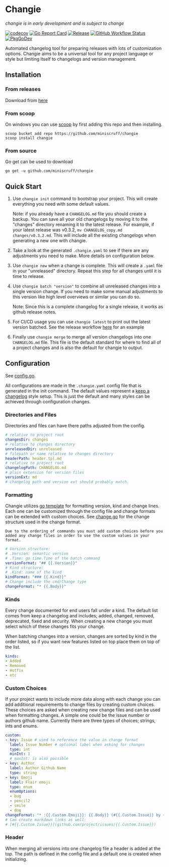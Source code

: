 # Changie

_changie is in early development and is subject to change_

[![codecov](https://codecov.io/gh/miniscruff/changie/branch/main/graph/badge.svg?token=7HT2E32FMB)](https://codecov.io/gh/miniscruff/changie)
[![Go Report Card](https://goreportcard.com/badge/github.com/miniscruff/changie)](https://goreportcard.com/report/github.com/miniscruff/changie)
[![Release](https://img.shields.io/github/v/release/miniscruff/changie?sort=semver)](https://github.com/miniscruff/changie/releases)
[![GitHub Workflow Status](https://img.shields.io/github/workflow/status/miniscruff/changie/test)](https://github.com/miniscruff/changie/actions?query=workflow%3Atest)
[![PkgGoDev](https://pkg.go.dev/badge/github.com/miniscruff/changie)](https://pkg.go.dev/github.com/miniscruff/changie)

Automated changelog tool for preparing releases with lots of customization options.
Changie aims to be a universal tool for any project language or style but limiting itself to changelogs and version management.

## Installation

### From releases
Download from [here](https://github.com/miniscruff/changie/releases)

### From scoop
On windows you can use [scoop](https://scoop.sh/) by first adding this repo and then installing.
```
scoop bucket add repo https://github.com/miniscruff/changie
scoop install changie
```

### From source
Go get can be used to download

```go get -u github.com/miniscruff/changie```

## Quick Start

1. Use `changie init` command to bootstrap your project.
This will create everything you need with some default values.

    Note: if you already have a `CHANGELOG.md` file you should create a backup.
    You can save all your old changelogs by moving it to the "changes" directory renaming it to the latest release.
    For example, if your latest release was v0.3.2, `mv CHANGELOG_copy.md changes/v0.3.2.md`.
    This will include all the existing changelogs when generating a new one with changie.

1. Take a look at the generated `.changie.yaml` to see if there are any adjustments you need to make.
More details on configuration below.

1. Use `changie new` when a change is complete.
This will create a `.yaml` file in your "unreleased" directory.
Repeat this step for all changes until it is time to release.

1. Use `changie batch "version"` to combine all unreleased changes into a single version change.
If you need to make some manual adjustments to this version like high level overviews or similar you can do so.

    Note: Since this is a complete changelog for a single release, it works as github release notes.

1. For CI/CD usage you can use `changie latest` to print out the latest version batched.
See the release workflow [here](/.github/workflows/release.yml) for an example

1. Finally use `changie merge` to merge all version changelogs into one `CHANGELOG.md` file.
This file is the default standard for where to find all of a project changes and is also the default for changie to output.

## Configuration
See [config.go](/cmd/config.go).

All configurations are made in the `.changie.yaml` config file that is generated in the init command.
The default values represent a [keep a changelog](https://keepachangelog.com/en/1.0.0/) style setup.
This is just the default and many styles can be achieved through configuration changes.

### Directories and Files
Directories and files can have there paths adjusted from the config.

```yaml
# relative to project root
changesDir: changes
# relative to changes directory
unreleasedDir: unreleased
# filepath or name relative to changes directory
headerPath: header.tpl.md
# relative to project root
changelogPath: CHANGELOG.md
# plain extension for version files
versionExt: md
# changelog path and version ext should probably match.
```

### Formatting
Changie utilizes [go template](https://golang.org/pkg/text/template/) for formatting version, kind and change lines.
Each one can be customized through the config file and change formats can be extended with custom choices.
See [change.go](cmd/change.go) for the change structure used in the change format.

    Due to the ordering of commands you must add custom choices before you added any change files in order to use the custom values in your format.

```yaml
# Version structure:
# .Version: semantic version
# .Time: go time.Time of the batch command
versionFormat: "## {{.Version}}"
# Kind structure:
# .Kind: name of the kind
kindFormat: "### {{.Kind}}"
# Change include the cmd/Change type
changeFormat: "* {{.Body}}"
```

### Kinds
Every change documented for end users fall under a kind.
The default list comes from keep a changelog and includes; added, changed, removed, deprecated, fixed and security.
When creating a new change you must select which of these changes fits your change.

When batching changes into a version, changes are sorted by kind in the order listed, so if you want new features listed on top place them on top of the list.

```yaml
kinds:
- Added
- Removed
- Hotfix
- etc
```

### Custom Choices
If your project wants to include more data along with each change you can add additional requirements to change files by creating custom choices.
These choices are asked when creating new change files and can be used when formatting changes.
A simple one could be the issue number or authors github name.
Currently there are three types of choices; strings, ints and enums.

```yaml
custom:
- key: Issue # used to reference the value in change format
  label: Issue Number # optional label when asking for changes
  type: int
  minInt: 1
  # maxInt: is also possible
- key: Author
  label: Author Github Name
  type: string
- key: Emoji
  label: Flair emoji
  type: enum
  enumOptions:
  - bug
  - pencil2
  - smile
  - dog
changeFormat: "* :{{.Custom.Emoji}}: {{.Body}} (#{{.Custom.Issue}} by {{.Custom.Author}})"
# Can create markdown links as well:
# [#{{.Custom.Issue}}](github.com/project/issues/{{.Custom.Issue}})
```

### Header
When merging all versions into one changelog file a header is added at the top.
The path is defined in the config file and a default one is created when initializing.
